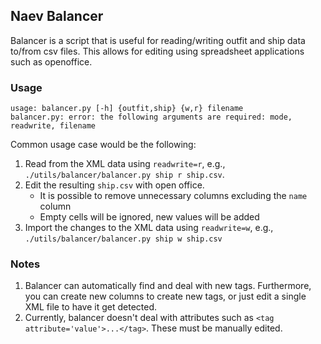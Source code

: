 ## Naev Balancer

Balancer is a script that is useful for reading/writing outfit and ship data
to/from csv files. This allows for editing using spreadsheet applications such
as openoffice.


### Usage

```
usage: balancer.py [-h] {outfit,ship} {w,r} filename
balancer.py: error: the following arguments are required: mode, readwrite, filename
```

Common usage case would be the following:
1. Read from the XML data using `readwrite=r`, e.g., `./utils/balancer/balancer.py ship r ship.csv`.
2. Edit the resulting `ship.csv` with open office.
   * It is possible to remove unnecessary columns excluding the `name` column
   * Empty cells will be ignored, new values will be added
3. Import the changes to the XML data using `readwrite=w`, e.g., `./utils/balancer/balancer.py ship w ship.csv`


### Notes

1. Balancer can automatically find and deal with new tags. Furthermore, you can create new columns to create new tags, or just edit a single XML file to have it get detected.
2. Currently, balancer doesn't deal with attributes such as `<tag attribute='value'>...</tag>`. These must be manually edited.

